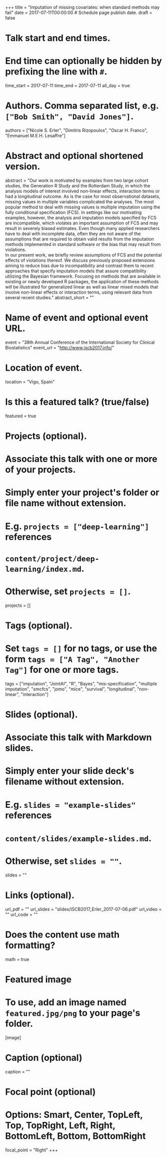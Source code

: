 +++
title = "Imputation of missing covariates: when standard methods may fail"
date = 2017-07-11T00:00:00  # Schedule page publish date.
draft = false

# Talk start and end times.
#   End time can optionally be hidden by prefixing the line with `#`.
time_start = 2017-07-11
time_end = 2017-07-11
all_day = true

# Authors. Comma separated list, e.g. `["Bob Smith", "David Jones"]`.
authors = ["Nicole S. Erler", "Dimitris Rizopoulos", "Oscar H. Franco", "Emmanuel M.E.H. Lesaffre"]

# Abstract and optional shortened version.
abstract = "Our work is motivated by examples from two large cohort studies, the Generation R Study and the Rotterdam Study, in which the analysis models of interest involved non-linear effects, interaction terms or had a longitudinal outcome. As is the case for most observational datasets, missing values in multiple variables complicated the analyses. The most popular method to deal with missing values is multiple imputation using the fully conditional specification (FCS). In settings like our motivating examples, however, the analysis and imputation models specified by FCS are incompatible, which violates an important assumption of FCS and may result in severely biased estimates. Even though many applied researchers have to deal with incomplete data, often they are not aware of the assumptions that are required to obtain valid results from the imputation methods implemented in standard software or the bias that may result from violations.<br> In our present work, we briefly review assumptions of FCS and the potential effects of violations thereof. We discuss previously proposed extensions aiming to reduce bias due to incompatibility and contrast them to recent approaches that specify imputation models that assure compatibility utilizing the Bayesian framework. Focusing on methods that are available in existing or newly developed R packages, the application of these methods will be illustrated for generalized linear as well as linear mixed models that involve non-linear effects or interaction terms, using relevant data from several recent studies."
abstract_short = ""

# Name of event and optional event URL.
event = "38th Annual Conference of the International Society for Clinical Biostatistics"
event_url = "http://www.iscb2017.info/"

# Location of event.
location = "Vigo, Spain"

# Is this a featured talk? (true/false)
featured = true

# Projects (optional).
#   Associate this talk with one or more of your projects.
#   Simply enter your project's folder or file name without extension.
#   E.g. `projects = ["deep-learning"]` references 
#   `content/project/deep-learning/index.md`.
#   Otherwise, set `projects = []`.
projects = []

# Tags (optional).
#   Set `tags = []` for no tags, or use the form `tags = ["A Tag", "Another Tag"]` for one or more tags.
tags = ["imputation", "JointAI", "R", "Bayes", "mis-specification", "multiple imputation", "smcfcs", "jomo", "mice", "survival", "longitudinal", "non-linear", "interaction"]

# Slides (optional).
#   Associate this talk with Markdown slides.
#   Simply enter your slide deck's filename without extension.
#   E.g. `slides = "example-slides"` references 
#   `content/slides/example-slides.md`.
#   Otherwise, set `slides = ""`.
slides = ""

# Links (optional).
url_pdf = ""
url_slides = "slides/ISCB2017_Erler_2017-07-06.pdf"
url_video = ""
url_code = ""

# Does the content use math formatting?
math = true

# Featured image
# To use, add an image named `featured.jpg/png` to your page's folder. 
[image]
  # Caption (optional)
  caption = ""

  # Focal point (optional)
  # Options: Smart, Center, TopLeft, Top, TopRight, Left, Right, BottomLeft, Bottom, BottomRight
  focal_point = "Right"
+++
